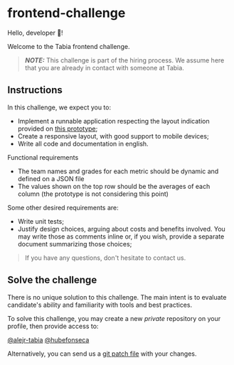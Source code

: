 # frontend-challenge

Hello, developer :wave:!

Welcome to the Tabia frontend challenge.

> **_NOTE:_** This challenge is part of the hiring process. We assume here that you are already in contact with someone at Tabia.

## Instructions

In this challenge, we expect you to:

- Implement a runnable application respecting the layout indication provided on [this prototype](https://www.figma.com/file/OEBEuaoyJw4cUA0fTtNN2W/Challenge);
- Create a responsive layout, with good support to mobile devices;
- Write all code and documentation in english.

Functional requirements

- The team names and grades for each metric should be dynamic and defined on a JSON file
- The values shown on the top row should be the averages of each column (the prototype is not considering this point)

Some other desired requirements are:

- Write unit tests;
- Justify design choices, arguing about costs and benefits involved. You may write those as comments inline or, if you wish, provide a separate document summarizing those choices;

> If you have any questions, don't hesitate to contact us.

## Solve the challenge

There is no unique solution to this challenge. The main intent is to evaluate candidate's ability and familiarity with tools and best practices.

To solve this challenge, you may create a new *private* repository on your profile, then provide access to:

[@alejr-tabia](https://github.com/alejr-tabia)
[@hubefonseca](https://github.com/hubefonseca)

Alternatively, you can send us a [git patch file](https://www.devroom.io/2009/10/26/how-to-create-and-apply-a-patch-with-git/) with your changes.
